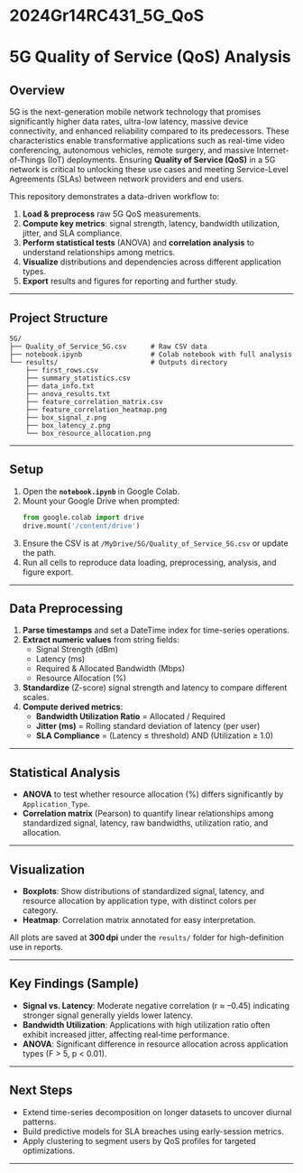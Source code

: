 # 2024Gr14RC431_5G_QoS

# 5G Quality of Service (QoS) Analysis

## Overview
5G is the next-generation mobile network technology that promises significantly higher data rates, ultra-low latency, massive device connectivity, and enhanced reliability compared to its predecessors. These characteristics enable transformative applications such as real-time video conferencing, autonomous vehicles, remote surgery, and massive Internet-of-Things (IoT) deployments. Ensuring **Quality of Service (QoS)** in a 5G network is critical to unlocking these use cases and meeting Service-Level Agreements (SLAs) between network providers and end users.

This repository demonstrates a data-driven workflow to:
1. **Load & preprocess** raw 5G QoS measurements.
2. **Compute key metrics**: signal strength, latency, bandwidth utilization, jitter, and SLA compliance.
3. **Perform statistical tests** (ANOVA) and **correlation analysis** to understand relationships among metrics.
4. **Visualize** distributions and dependencies across different application types.
5. **Export** results and figures for reporting and further study.

---

## Project Structure
```
5G/
├── Quality_of_Service_5G.csv      # Raw CSV data
├── notebook.ipynb                 # Colab notebook with full analysis
└── results/                       # Outputs directory
    ├── first_rows.csv
    ├── summary_statistics.csv
    ├── data_info.txt
    ├── anova_results.txt
    ├── feature_correlation_matrix.csv
    ├── feature_correlation_heatmap.png
    ├── box_signal_z.png
    ├── box_latency_z.png
    └── box_resource_allocation.png
```

---

## Setup
1. Open the **`notebook.ipynb`** in Google Colab.
2. Mount your Google Drive when prompted:
   ```python
   from google.colab import drive
   drive.mount('/content/drive')
   ```
3. Ensure the CSV is at `/MyDrive/5G/Quality_of_Service_5G.csv` or update the path.
4. Run all cells to reproduce data loading, preprocessing, analysis, and figure export.

---

## Data Preprocessing
1. **Parse timestamps** and set a DateTime index for time-series operations.
2. **Extract numeric values** from string fields:
   - Signal Strength (dBm)
   - Latency (ms)
   - Required & Allocated Bandwidth (Mbps)
   - Resource Allocation (%)
3. **Standardize** (Z-score) signal strength and latency to compare different scales.
4. **Compute derived metrics**:
   - **Bandwidth Utilization Ratio** = Allocated / Required
   - **Jitter (ms)** = Rolling standard deviation of latency (per user)
   - **SLA Compliance** = (Latency ≤ threshold) AND (Utilization ≥ 1.0)

---

## Statistical Analysis
- **ANOVA** to test whether resource allocation (%) differs significantly by `Application_Type`.
- **Correlation matrix** (Pearson) to quantify linear relationships among standardized signal, latency, raw bandwidths, utilization ratio, and allocation.

---

## Visualization
- **Boxplots**: Show distributions of standardized signal, latency, and resource allocation by application type, with distinct colors per category.
- **Heatmap**: Correlation matrix annotated for easy interpretation.

All plots are saved at **300 dpi** under the `results/` folder for high-definition use in reports.

---

## Key Findings (Sample)
- **Signal vs. Latency**: Moderate negative correlation (r ≈ –0.45) indicating stronger signal generally yields lower latency.
- **Bandwidth Utilization**: Applications with high utilization ratio often exhibit increased jitter, affecting real‑time performance.
- **ANOVA**: Significant difference in resource allocation across application types (F > 5, p < 0.01).

---

## Next Steps
- Extend time-series decomposition on longer datasets to uncover diurnal patterns.
- Build predictive models for SLA breaches using early-session metrics.
- Apply clustering to segment users by QoS profiles for targeted optimizations.

---

